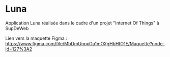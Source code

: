 # Luna
Application Luna réalisée dans le cadre d'un projet "Internet Of Things" à SupDeWeb

Lien vers la maquette Figma : https://www.figma.com/file/MbDmUnpxOa1mOXgHbHtO1E/Maquette?node-id=127%3A2
